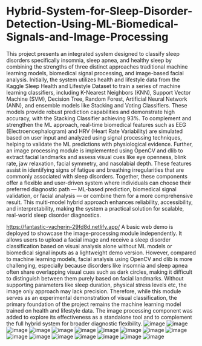 # Hybrid-System-for-Sleep-Disorder-Detection-Using-ML-Biomedical-Signals-and-Image-Processing
This project presents an integrated system designed to classify sleep disorders  specifically insomnia, sleep apnea, and healthy sleep  by combining the strengths of three distinct approaches traditional machine learning models, biomedical signal processing, and image-based facial analysis. Initially, the system utilizes health and lifestyle data from the Kaggle Sleep Health and Lifestyle Dataset to train a series of machine learning classifiers, including K-Nearest Neighbors (KNN), Support Vector Machine (SVM), Decision Tree, Random Forest, Artificial Neural Network (ANN), and ensemble models like Stacking and Voting Classifiers. These models provide robust prediction capabilities and demonstrate high accuracy, with the Stacking Classifier achieving 93%. To complement and strengthen the ML approach, real-time biomedical features such as EEG (Electroencephalogram) and HRV (Heart Rate Variability) are simulated based on user input and analyzed using signal processing techniques, helping to validate the ML predictions with physiological evidence. Further, an image processing module is implemented using OpenCV and dlib to extract facial landmarks and assess visual cues like eye openness, blink rate, jaw relaxation, facial symmetry, and nasolabial depth. These features assist in identifying signs of fatigue and breathing irregularities that are commonly associated with sleep disorders. Together, these components offer a flexible and user-driven system where individuals can choose their preferred diagnostic path — ML-based prediction, biomedical signal validation, or facial analysis — or combine them for a more comprehensive result. This multi-model hybrid approach enhances reliability, accessibility, and interpretability, making the system a practical solution for scalable, real-world sleep disorder diagnostics.


https://fantastic-vacherin-29fd8d.netlify.app/ 
A basic web demo is deployed to showcase the image-processing module independently. It allows users to upload a facial image and receive a sleep disorder classification based on visual analysis alone  without ML models or biomedical signal inputs  as a lightweight demo version. However, compared to machine learning models, facial analysis using OpenCV and dlib is more challenging, especially because disorders like insomnia and sleep apnea often share overlapping visual cues such as dark circles, making it difficult to distinguish between them purely based on facial landmarks. Without supporting parameters like sleep duration, physical stress levels etc, the image only approach may lack precision. Therefore, while this module serves as an experimental demonstration of visual classification, the primary foundation of the project remains the machine learning model trained on health and lifestyle data. The image processing component was added to explore its effectiveness as a standalone tool and to complement the full hybrid system for broader diagnostic flexibility.
![image](https://github.com/user-attachments/assets/2871eafc-6b48-42bc-a6f7-3b79d251895d)
![image](https://github.com/user-attachments/assets/a06f85e1-2950-4233-9654-53b5ad2ed43e)
![image](https://github.com/user-attachments/assets/4d4e1bd7-83c1-463c-8679-a02e407b13ec)
![image](https://github.com/user-attachments/assets/328f973e-a30f-4c0e-ba52-f4e2e5c30890)
![image](https://github.com/user-attachments/assets/6ad886bd-2d83-46e6-b56f-c77df9198a19)
![image](https://github.com/user-attachments/assets/c3ae850e-ace7-47cf-af0e-8efaf508d998)
![image](https://github.com/user-attachments/assets/a468e9dc-d23f-47f6-ba90-ab0136d78778)
![image](https://github.com/user-attachments/assets/162e209a-0f00-4a3b-a37f-402976dd5bec)
![image](https://github.com/user-attachments/assets/240a781e-acc4-41cd-a460-f9a794f4d9aa)
![image](https://github.com/user-attachments/assets/54aebd79-b265-4519-963b-9b523ca312a2)
![image](https://github.com/user-attachments/assets/a85f2bb4-8b02-4d8c-a2ae-b07f4fb5d399)
![image](https://github.com/user-attachments/assets/cfe67d6b-4982-47ef-963c-a9f9890186c9)
![image](https://github.com/user-attachments/assets/ff9e324e-3cbc-401b-b556-22fc95deaafa)
![image](https://github.com/user-attachments/assets/c530aa09-d864-450f-939a-e0fc69263dba)
![image](https://github.com/user-attachments/assets/716c7e20-d7ae-4c10-bef8-f0c1600c3188)
![image](https://github.com/user-attachments/assets/af72375a-159d-4c3b-b485-35164d60606c)
![image](https://github.com/user-attachments/assets/9a4a9ee5-c5a5-4c76-aea8-ff56787f3cde)
